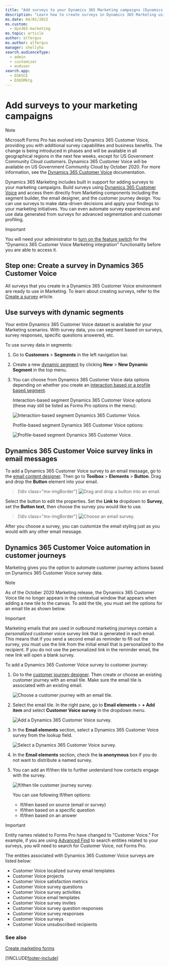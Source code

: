 ```yaml
---
title: "Add surveys to your Dynamics 365 Marketing campaigns (Dynamics 365 Marketing) | Microsoft Docs"
description: "Learn how to create surveys in Dynamics 365 Marketing using Microsoft Dynamics 365 Customer Voice."
ms.date: 04/01/2022
ms.custom: 
  - dyn365-marketing
ms.topic: article
author: alfergus
ms.author: alfergus
manager: shellyha
search.audienceType: 
  - admin
  - customizer
  - enduser
search.app: 
  - D365CE
  - D365Mktg
---
```


# Add surveys to your marketing campaigns

> [!NOTE]
> Microsoft Forms Pro has evolved into Dynamics 365 Customer Voice, providing you with additional survey capabilities and business benefits. The change is being introduced in phases and will be available in all geographical regions in the next few weeks, except for US Government Community Cloud customers. Dynamics 365 Customer Voice will be available on US Government Community Cloud by October 2020. For more information, see the [Dynamics 365 Customer Voice](/dynamics365/customer-voice) documentation.

Dynamics 365 Marketing includes built in support for adding surveys to your marketing campaigns. Build surveys using [Dynamics 365 Customer Voice](https://dynamics.microsoft.com/customer-voice) and access them directly from Marketing components including the segment builder, the email designer, and the customer journey design. You can use surveys to make data-driven decisions and apply your findings to your marketing initiatives. You can even automate survey experiences and use data generated from surveys for advanced segmentation and customer profiling.

> [!IMPORTANT]
> You will need your administrator to [turn on the feature switch](admin-feature-switches.md) for the "Dynamics 365 Customer Voice Marketing integration" functionality before you are able to access it.

## Step one: Create a survey in Dynamics 365 Customer Voice

All surveys that you create in a Dynamics 365 Customer Voice environment are ready to use in Marketing. To learn about creating surveys, refer to the [Create a survey](/dynamics365/customer-voice/create-survey) article.

## Use surveys with dynamic segments

Your entire Dynamics 365 Customer Voice dataset is available for your Marketing scenarios. With survey data, you can segment based on surveys, survey responses, specific questions answered, etc.

To use survey data in segments:

1. Go to **Customers** > **Segments** in the left navigation bar.
1. Create a new [dynamic segment](segmentation-lists-subscriptions.md#create-and-go-live-with-a-new-segment) by clicking **New** > **New Dynamic Segment** in the top menu.
1. You can choose from Dynamics 365 Customer Voice data options depending on whether you create an [interaction based or a profile based segment](segmentation-lists-subscriptions.md#segments-in-dynamics-365-marketing).

    Interaction-based segment Dynamics 365 Customer Voice options (these may still be listed as Forms Pro options in the menu):

    ![Interaction-based segment Dynamics 365 Customer Voice.](media/forms-pro-interaction2.png "Interaction based segment Dynamics 365 Customer Voice")

    Profile-based segment Dynamics 365 Customer Voice options:

    ![Profile-based segment Dynamics 365 Customer Voice.](media/customer-voice-profile.png "Profile based segment Dynamics 365 Customer Voice")

## Dynamics 365 Customer Voice survey links in email messages

To add a Dynamics 365 Customer Voice survey to an email message, go to the [email content designer](email-design.md). Then go to **Toolbox** > **Elements** > **Button**. Drag and drop the **Button** element into your email.

> [!div class="mx-imgBorder"]
> ![Drag and drop a button into an email.](media/customer-voice-email-button.png "Drag and drop a button into an email")

Select the button to edit the properties. Set the **Link to** dropdown to **Survey**, set the **Button text**, then choose the survey you would like to use.

> [!div class="mx-imgBorder"]
> ![Choose an email survey.](media/customer-voice-choose-survey3.png "Choose an email survey")

After you choose a survey, you can customize the email styling just as you would with any other email message.

## Dynamics 365 Customer Voice automation in customer journeys

Marketing gives you the option to automate customer journey actions based on Dynamics 365 Customer Voice survey data.

> [!NOTE]
> As of the October 2020 Marketing release, the Dynamics 365 Customer Voice tile no longer appears in the contextual window that appears when adding a new tile to the canvas. To add the tile, you must set the options for an email tile as shown below.

> [!IMPORTANT]
> Marketing emails that are used in outbound marketing journeys contain a *personalized* customer voice survey link that is generated in each email. This means that if you send a second email as reminder to fill out the survey, you must use the link from the initial email that is personalized to the recipient. If you do not use the personalized link in the reminder email, the new link will open a blank survey.

To add a Dynamics 365 Customer Voice survey to customer journey:
1. Go to the [customer journey designer](customer-journeys-create-automated-campaigns.md). Then create or choose an existing customer journey with an email tile. Make sure the email tile is associated with an existing email.

    ![Choose a customer journey with an email tile.](media/customer-voice-email-journey.png "Choose a customer journey with an email tile")

1. Select the email tile. In the right pane, go to **Email elements** > **+ Add item** and select **Customer Voice survey** in the dropdown menu.

    ![Add a Dynamics 365 Customer Voice survey.](media/customer-voice-add-survey.png "Add a Dynamics 365 Customer Voice survey")

1. In the **Email elements** section, select a Dynamics 365 Customer Voice survey from the lookup field.

      ![Select a Dynamics 365 Customer Voice survey.](media/customer-voice-select-survey.png "Select a Dynamics 365 Customer Voice survey")

1. In the **Email elements** section, check the **is anonymous** box if you do not want to distribute a named survey.

1. You can add an If/then tile to further understand how contacts engage with the survey.

    ![If/then tile customer journey survey.](media/customer-voice-if-then2.png "If/then tile customer journey survey")

    You can use following If/then options:
    - If/then based on source (email or survey)
    - If/then based on a specific question
    - If/then based on an answer

> [!IMPORTANT]
> Entity names related to Forms Pro have changed to "Customer Voice." For example, if you are using [Advanced Find](../customerengagement/on-premises/basics/save-advanced-find-search.md) to search entities related to your surveys, you will need to search for Customer Voice, not Forms Pro.
> 
> The entities associated with Dynamics 365 Customer Voice surveys are listed below:
>
> - Customer Voice localized survey email templates
> - Customer Voice projects
> - Customer Voice satisfaction metrics
> - Customer Voice survey questions
> - Customer Voice survey activities
> - Customer Voice email templates
> - Customer Voice survey invites
> - Customer Voice survey question responses
> - Customer Voice survey responses
> - Customer Voice surveys
> - Customer Voice unsubscribed recipients

### See also

[Create marketing forms](marketing-forms.md)

[!INCLUDE[footer-include](../includes/footer-banner.md)]